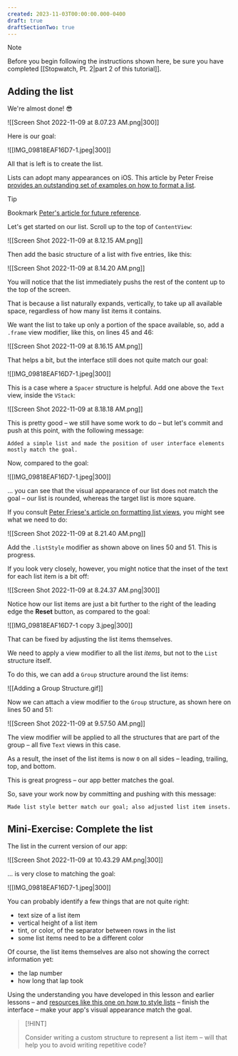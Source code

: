 ```yaml
---
created: 2023-11-03T00:00:00.000-0400
draft: true
draftSectionTwo: true
---
```

> [!NOTE]
>
> Before you begin following the instructions shown here, be sure you have completed [[Stopwatch, Pt. 2|part 2 of this tutorial]].

## Adding the list

We're almost done! 😎

![[Screen Shot 2022-11-09 at 8.07.23 AM.png|300]]

Here is our goal:

![[IMG_09818EAF16D7-1.jpeg|300]]

All that is left is to create the list.

Lists can adopt many appearances on iOS. This article by Peter Freise [provides an outstanding set of examples on how to format a list](https://peterfriese.dev/posts/swiftui-listview-part3/).

> [!TIP]
>
> Bookmark [Peter's article for future reference](https://peterfriese.dev/posts/swiftui-listview-part3/).

Let's get started on our list. Scroll up to the top of `ContentView`:

![[Screen Shot 2022-11-09 at 8.12.15 AM.png]]

Then add the basic structure of a list with five entries, like this:

![[Screen Shot 2022-11-09 at 8.14.20 AM.png]]

You will notice that the list immediately pushs the rest of the content up to the top of the screen.

That is because a list naturally expands, vertically, to take up all available space, regardless of how many list items it contains.

We want the list to take up only a portion of the space available, so, add a `.frame` view modifier, like this, on lines 45 and 46:

![[Screen Shot 2022-11-09 at 8.16.15 AM.png]]

That helps a bit, but the interface still does not quite match our goal:

![[IMG_09818EAF16D7-1.jpeg|300]]

This is a case where a `Spacer` structure is helpful. Add one above the `Text` view, inside the `VStack`:

![[Screen Shot 2022-11-09 at 8.18.18 AM.png]]

This is pretty good – we still have some work to do – but let's commit and push at this point, with the following message:

```
Added a simple list and made the position of user interface elements mostly match the goal.
```

Now, compared to the goal:

![[IMG_09818EAF16D7-1.jpeg|300]]

... you can see that the visual appearance of our list does not match the goal – our list is rounded, whereas the target list is more square.

If you consult [Peter Friese's article on formatting list views](https://peterfriese.dev/posts/swiftui-listview-part3/), you might see what we need to do:

![[Screen Shot 2022-11-09 at 8.21.40 AM.png]]

Add the `.listStyle` modifier as shown above on lines 50 and 51. This is progress.

If you look very closely, however, you might notice that the inset of the text for each list item is a bit off:

![[Screen Shot 2022-11-09 at 8.24.37 AM.png|300]]

Notice how our list items are just a bit further to the right of the leading edge the **Reset** button, as compared to the goal:

![[IMG_09818EAF16D7-1 copy 3.jpeg|300]]

That can be fixed by adjusting the list items themselves.

We need to apply a view modifier to all the list *items*, but not to the `List` structure itself.

To do this, we can add a `Group` structure around the list items:

![[Adding a Group Structure.gif]]

Now we can attach a view modifier to the `Group` structure, as shown here on lines 50 and 51:

![[Screen Shot 2022-11-09 at 9.57.50 AM.png]]

The view modifier will be applied to all the structures that are part of the group – all five `Text` views in this case.

As a result, the inset of the list items is now `0` on all sides – leading, trailing, top, and bottom.

This is great progress – our app better matches the goal.

So, save your work now by committing and pushing with this message:

```
Made list style better match our goal; also adjusted list item insets.
```

## Mini-Exercise: Complete the list

The list in the current version of our app:

![[Screen Shot 2022-11-09 at 10.43.29 AM.png|300]]

... is very close to matching the goal:

![[IMG_09818EAF16D7-1.jpeg|300]]

You can probably identify a few things that are not quite right:
- text size of a list item
- vertical height of a list item
- tint, or color, of the separator between rows in the list
- some list items need to be a different color

Of course, the list items themselves are also not showing the correct information yet:
- the lap number
- how long that lap took

Using the understanding you have developed in this lesson and earlier lessons – and [resources like this one on how to style lists](https://peterfriese.dev/posts/swiftui-listview-part3/) – finish the interface – make your app's visual appearance match the goal.

> [!HINT]
>
> Consider writing a custom structure to represent a list item – will that help you to avoid writing repetitive code?